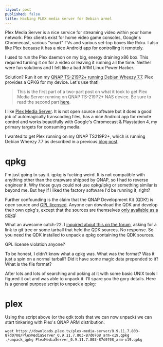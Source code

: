 ```yaml
---
layout: post
published: false
title: Hacking PLEX media server for Debian armel
---
```


Plex Media Server is a nice service for streaming video within your home
network. Plex clients exist for home video game consoles, Google's
Chromecast, various "smart" TVs and various set-top boxes like Roku. I
also like Plex because it has a nice Android app for controlling it
remotely.

I used to run the Plex daemon on my big, energy draining x86 box. This
required turning it on for a video or leaving it running all the time.
Neither were fun solutions and I felt like a bad ARM Linux Power Hacker.

Solution? Run it on my [QNAP TS-219P2+ running Debian Wheezy
7.7](http://deferred.io/posts/qnap-ts219p-ii-debian-install/). Plex
provides a QPKG for my device. Let's use that!

> This is the first part of a two-part post on what it took to get Plex
> Media Server running on QNAP TS-219P2+ NAS device. Be sure to read the
> second part [here](/posts/2015-03-11-plex-on-debian-arm/).

I like [Plex Media Server](https://plex.tv). It is not open source
software but it does a good job of automagically transcoding files, has
a nice Android app for remote control and works beautifully with
Google's Chromecast & Playstation 4, my primary targets for consuming
media.

I wanted to get Plex running on my QNAP TS219P2+, which is running
Debian Wheezy 7.7 as described in a previous [blog
post](/posts/qnap-ts219p-ii-debian-install/).

# qpkg

I'm just going to say it. qpkg is fucking weird. It is not compatible
with anything other than the crapware shipped by QNAP, so I had to
reverse engineer it. Why those guys could not use opkg/ipkg or something
similar is beyond me. But hey if I liked the factory software I'd be
running it, right?

Further confounding is the claim that the QNAP Development Kit (QDK!) is
open source and [GPL
licensed](http://wiki.qnap.com/wiki/QPKG_Development_Guidelines). Anyone
can download the QDK and develop their own qpkg's, except that the
sources are themselves [only available as a
qpkg](http://forum.qnap.com/viewtopic.php?f=128&t=36132&p=157747&hilit=qdk+gpl#p157747)!

What an awesome catch-22. I [inquired about this on the
forum](http://forum.qnap.com/viewtopic.php?f=128&t=99769), asking for a
link to git tree or some tarball that held the QDK sources.  No
response. So you need the QDK installed to unpack a qpkg containing the
QDK sources.

GPL license violation anyone?

To be honest, I didn't know what a qpkg was. What was the format? Was it
just a spin on a normal tarball? Did it have some magic data prepended
to it? What is the file format?

After lots and lots of searching and poking at it with some basic UNIX
tools I figured it out and was able to unpack it. I'll spare you the
gory details. Here is a general purpose script to unpack a qpkg:

# plex

<script src="https://gist.github.com/mturquette/7835b61a5adeb4c85381.js"></script>

Using the script above (or the qdk tools that we can now unpack) we can
start tinkering with Plex's QNAP ARM distribution.

```
wget https://downloads.plex.tv/plex-media-server/0.9.11.7.803-87d0708/PlexMediaServer_0.9.11.7.803-87d0708_arm-x19.qpkg
./unpack_qpkg PlexMediaServer_0.9.11.7.803-87d0708_arm-x19.qpkg
```


